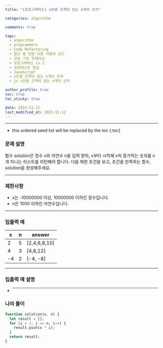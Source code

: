 ```yaml
---
title: "[프로그래머스] x만큼 간격이 있는 n개의 숫자"

categories: algorithm

comments: true

tags:
  - algorithm
  - programmers
  - Code Refactoring
  - 참고 할 만한 다른 사람의 코드
  - 코딩 기초 트레이닝
  - 프로그래머스 Lv.1
  - 코딩테스트 연습
  - JavaScript
  - x만큼 간격이 있는 n개의 숫자
  - js x만큼 간격이 있는 n개의 숫자

author_profile: true
toc: true
toc_sticky: true

date: 2023-11-12
last_modified_at: 2023-11-12
---
```


---

<!-- prettier-ignore -->
* this ordered seed list will be replaced by the toc 
{:toc}

### 문제 설명

함수 solution은 정수 x와 자연수 n을 입력 받아, x부터 시작해 x씩 증가하는 숫자를 n개 지니는 리스트를 리턴해야 합니다. 다음 제한 조건을 보고, 조건을 만족하는 함수, solution을 완성해주세요.

---

### 제한사항

- x는 -10000000 이상, 10000000 이하인 정수입니다.
- n은 1000 이하인 자연수입니다.

---

### 입출력 예

| x   | n   | answer       |
| --- | --- | ------------ |
| 2   | 5   | [2,4,6,8,10] |
| 4   | 3   | [4,8,12]     |
| -4  | 2   | [-4, -8]     |

---

### 입출력 예 설명

- ***

### 나의 풀이

```jsx
function solution(x, n) {
  let result = [];
  for (i = 1; i <= n; i++) {
    result.push(x * i);
  }
  return result;
}
```
